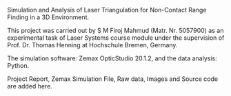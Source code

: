 Simulation and Analysis of Laser Triangulation for Non-Contact Range Finding in a 3D Environment.

This project was carried out by S M Firoj Mahmud (Matr. Nr. 5057900) as an experimental task of Laser Systems course module under the supervision of Prof. Dr. Thomas Henning at Hochschule Bremen, Germany.

The simulation software: Zemax OpticStudio 20.1.2, and the data analysis: Python.

Project Report, Zemax Simulation File, Raw data, Images and Source code are added here.
